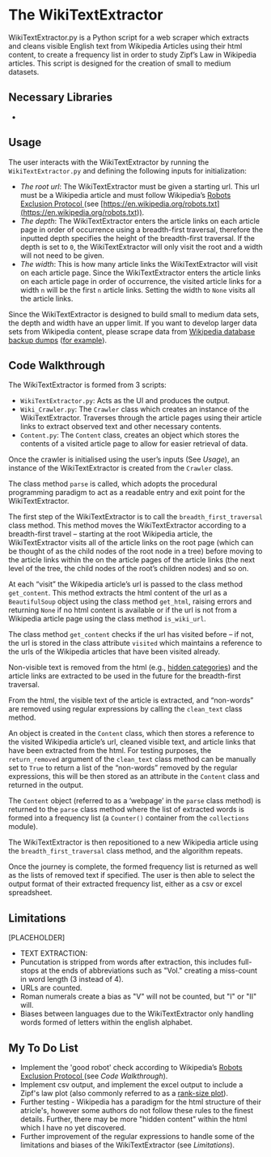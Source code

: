 # The WikiTextExtractor
WikiTextExtractor.py is a Python script for a web scraper which extracts and cleans visible English text from Wikipedia Articles using their html content, to create a frequency list in order to study Zipf’s Law in Wikipedia articles. This script is designed for the creation of small to medium datasets.

## Necessary Libraries
-
## Usage
The user interacts with the WikiTextExtractor by running the `WikiTextExtractor.py` and defining the following inputs for initialization: 
- *The root url*: The WikiTextExtractor must be given a starting url. This url must be a Wikipedia article and must follow Wikipedia’s [Robots Exclusion Protocol ](https://en.wikipedia.org/wiki/Robots.txt) (see [https://en.wikipedia.org/robots.txt](https://en.wikipedia.org/robots.txt)).
- *The depth*: The WikiTextExtractor enters the article links on each article page in order of occurrence using a breadth-first traversal, therefore the inputted depth specifies the height of the breadth-first traversal. If the depth is set to `0`, the WikiTextExtractor will only visit the root and a width will not need to be given.
- *The width*: This is how many article links the WikiTextExtractor will visit on each article page. Since the WikiTextExtractor enters the article links on each article page in order of occurrence, the visited article links for a width `n` will be the first `n` article links. Setting the width to `None` visits all the article links.

Since the WikiTextExtractor is designed to build small to medium data sets, the depth and width have an upper limit. If you want to develop larger data sets from Wikipedia content, please scrape data from [Wikipedia database backup dumps](https://dumps.wikimedia.org/) ([for example](https://github.com/attardi/wikiextractor)).

## Code Walkthrough
The WikiTextExtractor is formed from 3 scripts:
-	`WikiTextExtractor.py`: Acts as the UI and produces the output.
-	`Wiki_Crawler.py`: The `Crawler` class which creates an instance of the WikiTextExtractor. Traverses through the article pages using their article links to extract observed text and other necessary contents.
-	`Content.py`: The `Content` class, creates an object which stores the contents of a visited article page to allow for easier retrieval of data.

Once the crawler is initialised using the user’s inputs (See *Usage*), an instance of the WikiTextExtractor is created from the `Crawler` class. 

The class method `parse` is called, which adopts the procedural programming paradigm to act as a readable entry and exit point for the WikiTextExtractor. 

The first step of the WikiTextExtractor is to call the `breadth_first_traversal` class method. This method moves the WikiTextExtractor according to a breadth-first travel – starting at the root Wikipedia article, the  WikiTextExtractor visits all of the article links on the root page (which can be thought of as the child nodes of the root node in a tree) before moving to the article links within the on the article pages of the article links (the next level of the tree, the child nodes of the root’s children nodes) and so on.

At each “visit” the Wikipedia article’s url is passed to the class method `get_content`. This method extracts the html content of the url as a `BeautifulSoup` object using the class method `get_html`, raising errors and returning `None` if no html content is available or if the url is not from a Wikipedia article page using the class method `is_wiki_url`. 

The class method `get_content` checks if the url has visited before – if not, the url is stored in the class attribute `visited` which maintains a reference to the urls of the Wikipedia articles that have been visited already.

Non-visible text is removed from the html (e.g., [hidden categories](https://en.wikipedia.org/wiki/Category:Hidden_categories)) and the article links are extracted to be used in the future for the breadth-first traversal.

From the html, the visible text of the article is extracted, and “non-words” are removed using regular expressions by calling the `clean_text` class method. 

An object is created in the `Content` class, which then stores a reference to the visited Wikipedia article’s url, cleaned visible text, and article links that have been extracted from the html. For testing purposes, the `return_removed` argument of the `clean_text` class method can be manually set to `True` to return a list of the “non-words” removed by the regular expressions, this will be then stored as an attribute in the `Content` class and returned in the output.

The `Content` object (referred to as a ‘webpage’ in the `parse` class method) is returned to the `parse` class method where the list of extracted words is formed into a frequency list (a `Counter()` container from the `collections` module).

The WikiTextExtractor is then repositioned to a new Wikipedia article using the `breadth_first_traversal` class method, and the algorithm repeats.

Once the journey is complete, the formed frequency list is returned as well as the lists of removed text if specified. The user is then able to select the output format of their extracted frequency list, either as a csv or excel spreadsheet.  
## Limitations
[PLACEHOLDER]
- TEXT EXTRACTION:
- Puncutation is stripped from words after extraction, this includes full-stops at the ends of abbreviations such as "Vol." creating a miss-count in word length (3 instead of 4).
- URLs are counted.
- Roman numerals create a bias as "V" will not be counted, but "I" or "II" will.
- Biases between languages due to the WikiTextExtractor only handling words formed of letters within the english alphabet.
## My To Do List
- Implement the 'good robot' check according to Wikipedia’s [Robots Exclusion Protocol ](https://en.wikipedia.org/wiki/Robots.txt) (see *Code Walkthrough*).
- Implement csv output, and implement the excel output to include a Zipf's law plot (also commonly referred to as a  [rank-size plot](https://en.wikipedia.org/wiki/Rank%E2%80%93size_distribution)).
- Further testing - Wikipedia has a paradigm for the html structure of their atricle's, however some authors do not follow these rules to the finest details. Further, there may be more "hidden content" within the html which I have no yet discovered.
- Further improvement of the regular expressions to handle some of the limitations and biases of the WikiTextExtractor (see *Limitations*).
